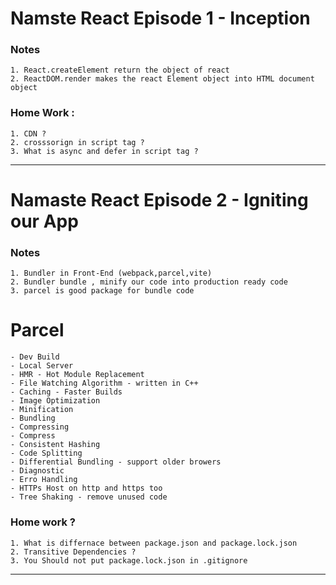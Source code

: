 # Namste React Episode 1 - Inception

### Notes 
    1. React.createElement return the object of react
    2. ReactDOM.render makes the react Element object into HTML document object 


### Home Work :
	1. CDN ?
	2. crosssorign in script tag ?
    3. What is async and defer in script tag ?

---

# Namaste React Episode 2 - Igniting our App

### Notes 
	1. Bundler in Front-End (webpack,parcel,vite)
	2. Bundler bundle , minify our code into production ready code
	3. parcel is good package for bundle code

# Parcel 
	- Dev Build
	- Local Server
	- HMR - Hot Module Replacement
	- File Watching Algorithm - written in C++
	- Caching - Faster Builds  
	- Image Optimization
	- Minification
	- Bundling
	- Compressing
	- Compress
	- Consistent Hashing
	- Code Splitting
	- Differential Bundling - support older browers
	- Diagnostic 
	- Erro Handling
	- HTTPs Host on http and https too
	- Tree Shaking - remove unused code 
	


### Home work ?
	
	1. What is differnace between package.json and package.lock.json
	2. Transitive Dependencies ?
	3. You Should not put package.lock.json in .gitignore

---
